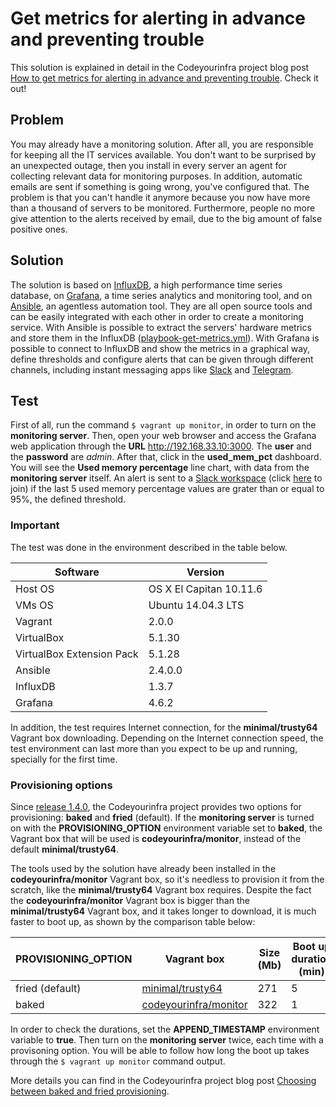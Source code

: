 # Get metrics for alerting in advance and preventing trouble

This solution is explained in detail in the Codeyourinfra project blog post [How to get metrics for alerting in advance and preventing trouble](http://codeyourinfra.today/how-to-get-metrics-for-alerting-in-advance-and-preventing-trouble). Check it out!

## Problem

You may already have a monitoring solution. After all, you are responsible for keeping all the IT services available. You don't want to be surprised by an unexpected outage, then you install in every server an agent for collecting relevant data for monitoring purposes. In addition, automatic emails are sent if something is going wrong, you've configured that. The problem is that you can't handle it anymore because you now have more than a thousand of servers to be monitored. Furthermore, people no more give attention to the alerts received by email, due to the big amount of false positive ones.

## Solution

The solution is based on [InfluxDB](https://docs.influxdata.com/influxdb), a high performance time series database, on [Grafana](https://grafana.com/), a time series analytics and monitoring tool, and on [Ansible](https://www.ansible.com/), an agentless automation tool. They are all open source tools and can be easily integrated with each other in order to create a monitoring service. With Ansible is possible to extract the servers' hardware metrics and store them in the InfluxDB ([playbook-get-metrics.yml](https://github.com/esign-consulting/codeyourinfra/blob/master/get_metrics_for_alerting/playbook-get-metrics.yml)). With Grafana is possible to connect to InfluxDB and show the metrics in a graphical way, define thresholds and configure alerts that can be given through different channels, including instant messaging apps like [Slack](https://slack.com) and [Telegram](https://telegram.org).

## Test

First of all, run the command `$ vagrant up monitor`, in order to turn on the **monitoring server**. Then, open your web browser and access the Grafana web application through the **URL** http://192.168.33.10:3000. The **user** and the **password** are *admin*. After that, click in the **used_mem_pct** dashboard. You will see the **Used memory percentage** line chart, with data from the **monitoring server** itself. An alert is sent to a [Slack workspace](https://mygrafanaalerts.slack.com) (click [here](https://join.slack.com/t/mygrafanaalerts/shared_invite/enQtMjc0OTUyMjgxMzM0LWYyNDU1NWI3OWIxYmFjOGQ0NmNkOTNkOTFhN2NkNjI3Y2E3OWYzNTA2YmE2NTE2MzE1ZDlhYjZkYzFmZWY3ODI) to join) if the last 5 used memory percentage values are grater than or equal to 95%, the defined threshold.

### Important

The test was done in the environment described in the table below.

Software | Version
-------- | -------
Host OS | OS X El Capitan 10.11.6
VMs OS | Ubuntu 14.04.3 LTS
Vagrant | 2.0.0
VirtualBox | 5.1.30
VirtualBox Extension Pack | 5.1.28
Ansible | 2.4.0.0
InfluxDB | 1.3.7
Grafana | 4.6.2

In addition, the test requires Internet connection, for the **minimal/trusty64** Vagrant box downloading. Depending on the Internet connection speed, the test environment can last more than you expect to be up and running, specially for the first time.

### Provisioning options

Since [release 1.4.0](https://github.com/esign-consulting/codeyourinfra/tree/1.4.0), the Codeyourinfra project provides two options for provisioning: **baked** and **fried** (default). If the **monitoring server** is turned on with the **PROVISIONING_OPTION** environment variable set to **baked**, the Vagrant box that will be used is **codeyourinfra/monitor**, instead of the default **minimal/trusty64**.

The tools used by the solution have already been installed in the **codeyourinfra/monitor** Vagrant box, so it's needless to provision it from the scratch, like the **minimal/trusty64** Vagrant box requires. Despite the fact the **codeyourinfra/monitor** Vagrant box is bigger than the **minimal/trusty64** Vagrant box, and it takes longer to download, it is much faster to boot up, as shown by the comparison table below:

PROVISIONING_OPTION | Vagrant box | Size (Mb) | Boot up duration (min)
------------------- | ----------- | --------- | ----------------------
fried (default) | [minimal/trusty64](https://app.vagrantup.com/minimal/boxes/trusty64/versions/14.04.3) | 271 | 5
baked | [codeyourinfra/monitor](https://app.vagrantup.com/codeyourinfra/boxes/monitor/versions/1.0) | 322 | 1

In order to check the durations, set the **APPEND_TIMESTAMP** environment variable to **true**. Then turn on the **monitoring server** twice, each time with a provisoning option. You will be able to follow how long the boot up takes through the `$ vagrant up monitor` command output.

More details you can find in the Codeyourinfra project blog post [Choosing between baked and fried provisioning](http://codeyourinfra.today/choosing-between-baked-and-fried-provisioning).

